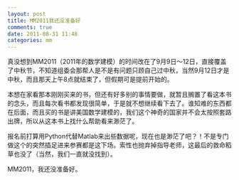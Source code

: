 ```yaml
---
layout: post
title: MM2011我还没准备好
comments: true
date: 2011-08-31 11:48
categories: mm
---
```


真没想到MM2011（2011年的数学建模）的时间改在了9月9日～12日，直接覆盖了中秋节，不知道组委会那帮人是不是有问题只顾自己过中秋，当然9月12日才是中秋，而且那天上午8点就结束了，但假期可是提前开始的。

本想在家看那本刚刚买来的书，但还有好多别的事情要做，就暂且搁置了看这本书的念头，而且每次看书都发现很简单，于是就不想继续看下去了。谁知难的东西都在后面，而且买的书是讲美国数学建模的，我们这个神奇的国家并不会太按照套路出牌，所以从这本书上找什么帮助看来渺茫了。

报名前打算用Python代替Matlab来出些数据呢，现在也是渺茫了吧？！不是专门做这个的突然插足进来参赛都是这下场。索性也抛弃掉指导老师，这最后的救命稻草也没了（当然，我们一直就没找到）。

MM2011，我还没准备好。